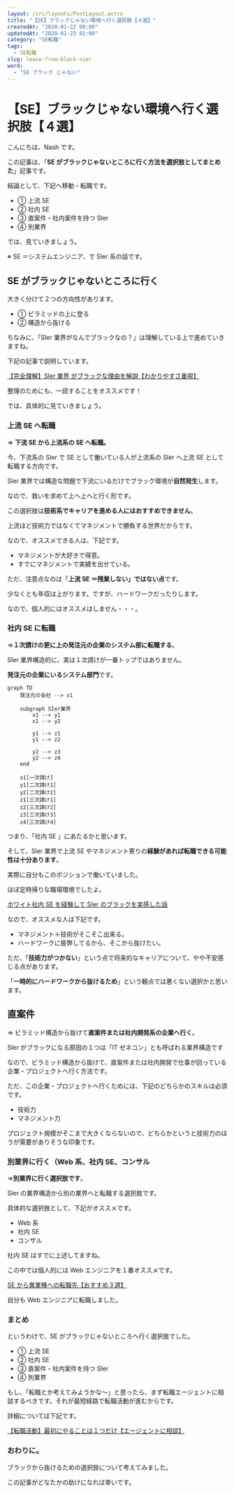 ```yaml
---
layout: /src/layouts/PostLayout.astro
title: "【SE】ブラックじゃない環境へ行く選択肢【４選】"
createdAt: "2020-01-22 09:00"
updatedAt: "2020-01-23 01:00"
category: "SE転職"
tags:
  - SE転職
slug: leave-from-black-sier
word:
  - "SE ブラック じゃない"
---
```


# 【SE】ブラックじゃない環境へ行く選択肢【４選】

こんにちは、Nash です。

この記事は、「**SE がブラックじゃないところに行く方法を選択肢としてまとめた**」記事です。

結論として、下記へ移動・転職です。

- ① 上流 SE
- ② 社内 SE
- ③ 直案件・社内案件を持つ SIer
- ④ 別業界

では、見ていきましょう。

※ SE ＝システムエンジニア、で SIer 系の話です。

## SE がブラックじゃないところに行く

大きく分けて２つの方向性があります。

- ① ピラミッドの上に登る
- ② 構造から抜ける

ちなみに、「SIer 業界がなんでブラックなの？」は理解している上で進めていきますね。

下記の記事で説明しています。

[【完全理解】SIer 業界 がブラックな理由を解説【わかりやすさ重視】](./reason-of-se-black)

整理のためにも、一読することをオススメです！

では、具体的に見ていきましょう。

### 上流 SE へ転職

⇒ **下流 SE から上流系の SE へ転職。**

今、下流系の SIer で SE として働いている人が上流系の SIer へ上流 SE として転職する方向です。

SIer 業界では構造な問題で下流にいるだけでブラック環境が**自然発生**します。

なので、救いを求めて上へ上へと行く形です。

この選択肢は**技術系でキャリアを進める人にはおすすめできません**。

上流ほど技術力ではなくてマネジメントで勝負する世界だからです。

なので、オススメできる人は、下記です。

- マネジメントが大好きで得意。
- すでにマネジメントで実績を出せている。

ただ、注意点なのは「**上流 SE ＝残業しない」ではない点**です。

少なくとも年収は上がります。ですが、ハードワークだったりします。

なので、個人的にはオススメはしません・・・。

### 社内 SE に転職

⇒**１次請けの更に上の発注元の企業のシステム部に転職する**。

SIer 業界構造的に、実は１次請けが一番トップではありません。

**発注元の企業にいるシステム部門**です。

```mermaid
graph TD
    発注元の会社 --> x1

    subgraph SIer業界
        x1 --> y1
        x1 --> y2

        y1 --> z1
        y1 --> z2

        y2 --> z3
        y2 --> z4
    end

    x1[一次請け]
    y1[二次請け1]
    y2[二次請け2]
    z1[三次請け1]
    z2[三次請け2]
    z3[三次請け3]
    z4[三次請け4]
```

つまり、「社内 SE 」にあたるかと思います。

そして、SIer 業界で上流 SE やマネジメント寄りの**経験があれば転職できる可能性は十分あります**。

実際に自分もこのポジションで働いていました。

ほぼ定時帰りな職場環境でしたよ。

[ホワイト社内 SE を経験して SIer のブラックを実感した話](./white-internal-se-and-black-se)

なので、オススメな人は下記です。

- マネジメント＋技術がそこそこ出来る。
- ハードワークに疲弊してるから、そこから抜けたい。

ただ、「**技術力がつかない**」という点で将来的なキャリアについて、やや不安感じる点があります。

「**一時的にハードワークから抜けるため**」という観点では悪くない選択かと思います。

## 直案件

⇒ ピラミッド構造から抜けて**直案件または社内開発系の企業へ行く**。

SIer がブラックになる原因の１つは「IT ゼネコン」とも呼ばれる業界構造です

なので、ピラミッド構造から抜けて、直案件または社内開発で仕事が回っている企業・プロジェクトへ行く方法です。

ただ、この企業・プロジェクトへ行くためには、下記のどちらかのスキルは必須です。

- 技術力
- マネジメント力

プロジェクト規模がそこまで大きくならないので、どちらかというと技術力のほうが需要がありそうな印象です。

### 別業界に行く（Web 系、社内 SE、コンサル

⇒**別業界に行く選択肢です**。

SIer の業界構造から別の業界へと転職する選択肢です。

具体的な選択肢として、下記がオススメです。

- Web 系
- 社内 SE
- コンサル

社内 SE はすでに上述してますね。

この中では個人的には Web エンジニアを１番オススメです。

[SE から異業種への転職先【おすすめ３選】](./recommend-job-change-choices-from-se)

自分も Web エンジニアに転職しました。

### まとめ

というわけで、SE がブラックじゃないところへ行く選択肢でした。

- ① 上流 SE
- ② 社内 SE
- ③ 直案件・社内案件を持つ SIer
- ④ 別業界

もし、「転職とか考えてみようかな〜」と思ったら、まず転職エージェントに相談するべきです。それが最短経路で転職活動が進むからです。

詳細については下記です。

[【転職活動】最初にやることは１つだけ【エージェントに相談】](./job-change-do-one)

### おわりに。

ブラックから抜けるための選択肢について考えてみました。

この記事がどなたかの助けになれば幸いです。
